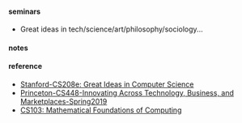 #### seminars 
* Great ideas in tech/science/art/philosophy/sociology...

#### notes

#### reference 
* [Stanford-CS208e: Great Ideas in Computer Science](https://web.stanford.edu/class/cs208e/cgi-bin/main.cgi/schedule/) 
* [Princeton-CS448-Innovating Across Technology, Business, and Marketplaces-Spring2019](https://www.cs.princeton.edu/courses/archive/spring19/cos448/schedule.html) 
* [CS103: Mathematical Foundations of Computing](http://web.stanford.edu/class/cs103//handouts/overview.html) 

